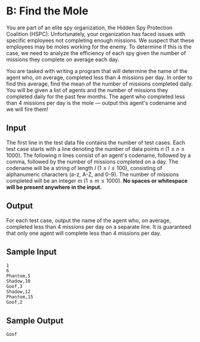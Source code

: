 # B: Find the Mole

You are part of an elite spy organization, the Hidden Spy Protection Coalition (HSPC). Unfortunately, your organization has faced issues with specific employees not completing enough missions. We suspect that these employees may be moles working for the enemy. To determine if this is the case, we need to analyze the efficiency of each spy given the number of missions they complete on average each day.

You are tasked with writing a program that will determine the name of the agent who, on average, completed less than 4 missions per day. In order to find this average, find the mean of the number of missions completed daily. You will be given a list of agents and the number of missions they completed daily for the past few months. The agent who completed less than 4 missions per day is the mole — output this agent's codename and we will fire them!

## Input

The first line in the test data file contains the number of test cases. Each test case starts with a line denoting the number of data points $n$ $(1 \leq n \leq 1000)$. The following $n$ lines consist of an agent's codename, followed by a comma, followed by the number of missions completed on a day. The codename will be a string of length $l$ $(1 \leq l \leq 100)$, consisting of alphanumeric characters (a-z, A-Z, and 0-9). The number of missions completed will be an integer $m$ $(1 \leq m \leq 1000)$. **No spaces or whitespace will be present anywhere in the input.**

## Output

For each test case, output the name of the agent who, on average, completed less than 4 missions per day on a separate line. It is guaranteed that only one agent will complete less than 4 missions per day.

## Sample Input

```
1
6
Phantom,5
Shadow,10
Goof,3
Shadow,12
Phantom,15
Goof,2
```

## Sample Output

```
Goof
```
